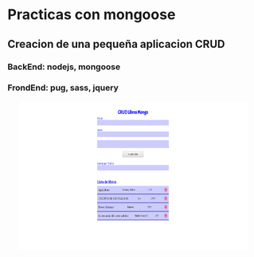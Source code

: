 # Practicas con mongoose

## Creacion de una pequeña aplicacion CRUD

### BackEnd: nodejs, mongoose
### FrondEnd: pug, sass, jquery

<p align="center">
  <img width="460" height="300" src="https://github.com/facundofernandez/mongoose-CRUD-Libros/blob/master/foto.png">
</p>